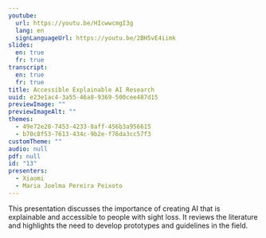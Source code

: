 ```yaml
---
youtube:
  url: https://youtu.be/HIcwwcmgI3g
  lang: en
  signLanguageUrl: https://youtu.be/2BH5vE4iimk
slides:
  en: true
  fr: true
transcript:
  en: true
  fr: true
title: Accessible Explainable AI Research
uuid: e23e1ac4-3a55-46a8-9369-500cee487d15
previewImage: ""
previewImageAlt: ""
themes:
  - 49e72e28-7453-4233-8aff-456b3a956615
  - b70c8f53-7613-434c-9b2e-f76da3cc57f3
customTheme: ""
audio: null
pdf: null
id: "13"
presenters:
  - Xiaomi
  - Maria Joelma Pereira Peixoto
---
```

This presentation discusses the importance of creating AI that is explainable and accessible to people with sight loss. It reviews the literature and highlights the need to develop prototypes and guidelines in the field.
